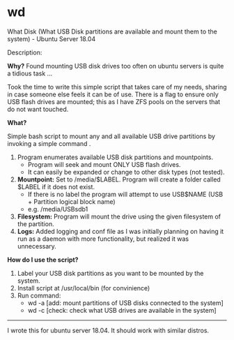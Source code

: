 # wd
What Disk (What USB Disk partitions are available and mount them to the system) - Ubuntu Server 18.04

Description:

<b>Why?</b>
Found mounting USB disk drives too often on ubuntu servers is quite a tidious task ...
	
Took the time to write this simple script that takes care of my needs, sharing in case someone else feels it can be of use.  There is a flag to ensure only USB flash drives are mounted; this as I have ZFS pools on the servers that do not want touched.
	
<b>What?</b>
	
Simple bash script to mount any and all available USB drive partitions by invoking a simple command <wd>.
  
1. Program enumerates available USB disk partitions and mountpoints.
      - Program will seek and mount ONLY USB flash drives.
      - It can easily be expanded or change to other disk types (not tested).
3. <b>Mountpoint:</b> Set to /media/$LABEL.  Program will create a folder called $LABEL if it does not exist.
     - If there is no label the program will attempt to use USB$NAME (USB + Partition logical block name)
     - e.g. /media/USBsdb1
4. <b>Filesystem:</b> Program will mount the drive using the given filesystem of the partition.
5. <b>Logs:</b> Added logging and conf file as I was initially planning on having it run as a daemon with more functionality, but realized it was unnecessary.

	
<b>How do I use the script?</b>

1. Label your USB disk partitions as you want to be mounted by the system.
2. Install script at /usr/local/bin (for convinience)
3. Run command:
	- wd -a [add: 	mount partitions of USB disks connected to the system]
	- wd -c [check:	check what USB drives are available in the system]

-----
I wrote this for ubuntu server 18.04.  It should work with similar distros.
